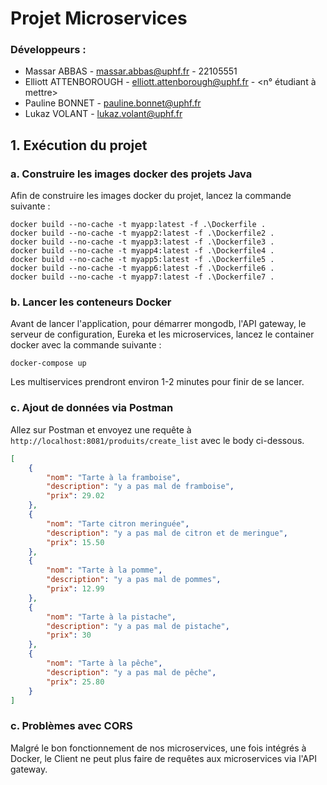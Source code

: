 # Projet Microservices

### Développeurs :

- Massar ABBAS - [massar.abbas@uphf.fr](mailto:massar.abbas@uphf.fr) - 22105551
- Elliott ATTENBOROUGH - [elliott.attenborough@uphf.fr](mailto:elliott.attenborough@uphf.fr) - <n° étudiant à mettre>
- Pauline BONNET - [pauline.bonnet@uphf.fr](mailto:pauline.bonnet@uphf.fr)
- Lukaz VOLANT - [lukaz.volant@uphf.fr](mailto:lukaz.volant@uphf.fr)

## 1. Exécution du projet

### a. Construire les images docker des projets Java

Afin de construire les images docker du projet, lancez la commande suivante :

````shell
docker build --no-cache -t myapp:latest -f .\Dockerfile .
docker build --no-cache -t myapp2:latest -f .\Dockerfile2 .
docker build --no-cache -t myapp3:latest -f .\Dockerfile3 .
docker build --no-cache -t myapp4:latest -f .\Dockerfile4 .
docker build --no-cache -t myapp5:latest -f .\Dockerfile5 .
docker build --no-cache -t myapp6:latest -f .\Dockerfile6 .
docker build --no-cache -t myapp7:latest -f .\Dockerfile7 .
````


### b. Lancer les conteneurs Docker

Avant de lancer l'application, pour démarrer mongodb, l'API gateway, le serveur de configuration, Eureka et les microservices, lancez le container docker avec la commande suivante :



```shell
docker-compose up
```
Les multiservices prendront environ 1-2 minutes pour finir de se lancer.

### c. Ajout de données via Postman

Allez sur Postman et envoyez une requête à ```http://localhost:8081/produits/create_list``` avec le body ci-dessous.

```json
[
    {
        "nom": "Tarte à la framboise",
        "description": "y a pas mal de framboise",
        "prix": 29.02
    },
    {
        "nom": "Tarte citron meringuée",
        "description": "y a pas mal de citron et de meringue",
        "prix": 15.50
    },
    {
        "nom": "Tarte à la pomme",
        "description": "y a pas mal de pommes",
        "prix": 12.99
    },
    {
        "nom": "Tarte à la pistache",
        "description": "y a pas mal de pistache",
        "prix": 30
    },
    {
        "nom": "Tarte à la pêche",
        "description": "y a pas mal de pêche",
        "prix": 25.80
    }
]
```
### c. Problèmes avec CORS

Malgré le bon fonctionnement de nos microservices, une fois intégrés à Docker, le Client ne peut plus faire de requêtes aux microservices via l'API gateway.